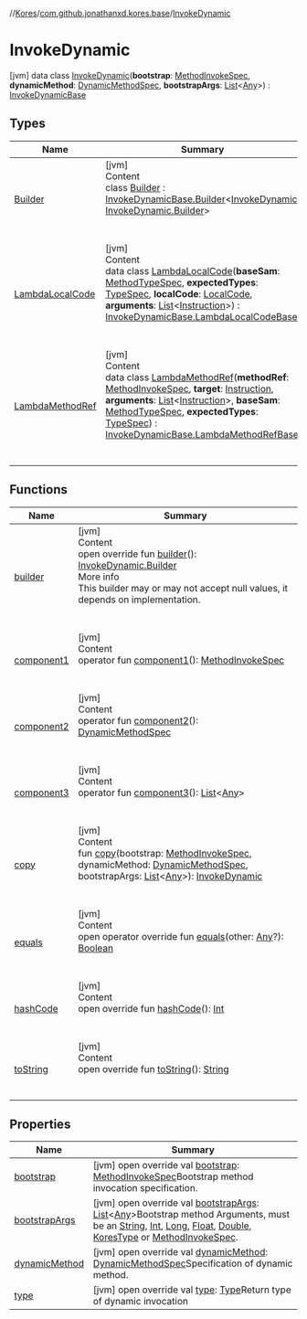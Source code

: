 //[Kores](../../index.md)/[com.github.jonathanxd.kores.base](../index.md)/[InvokeDynamic](index.md)



# InvokeDynamic  
 [jvm] data class [InvokeDynamic](index.md)(**bootstrap**: [MethodInvokeSpec](../../com.github.jonathanxd.kores.common/-method-invoke-spec/index.md), **dynamicMethod**: [DynamicMethodSpec](../../com.github.jonathanxd.kores.common/-dynamic-method-spec/index.md), **bootstrapArgs**: [List](https://kotlinlang.org/api/latest/jvm/stdlib/kotlin.collections/-list/index.html)<[Any](https://kotlinlang.org/api/latest/jvm/stdlib/kotlin/-any/index.html)>) : [InvokeDynamicBase](../-invoke-dynamic-base/index.md)   


## Types  
  
|  Name|  Summary| 
|---|---|
| <a name="com.github.jonathanxd.kores.base/InvokeDynamic.Builder///PointingToDeclaration/"></a>[Builder](-builder/index.md)| <a name="com.github.jonathanxd.kores.base/InvokeDynamic.Builder///PointingToDeclaration/"></a>[jvm]  <br>Content  <br>class [Builder](-builder/index.md) : [InvokeDynamicBase.Builder](../-invoke-dynamic-base/-builder/index.md)<[InvokeDynamic](index.md), [InvokeDynamic.Builder](-builder/index.md)>   <br><br><br>
| <a name="com.github.jonathanxd.kores.base/InvokeDynamic.LambdaLocalCode///PointingToDeclaration/"></a>[LambdaLocalCode](-lambda-local-code/index.md)| <a name="com.github.jonathanxd.kores.base/InvokeDynamic.LambdaLocalCode///PointingToDeclaration/"></a>[jvm]  <br>Content  <br>data class [LambdaLocalCode](-lambda-local-code/index.md)(**baseSam**: [MethodTypeSpec](../../com.github.jonathanxd.kores.common/-method-type-spec/index.md), **expectedTypes**: [TypeSpec](../-type-spec/index.md), **localCode**: [LocalCode](../-local-code/index.md), **arguments**: [List](https://kotlinlang.org/api/latest/jvm/stdlib/kotlin.collections/-list/index.html)<[Instruction](../../com.github.jonathanxd.kores/-instruction/index.md)>) : [InvokeDynamicBase.LambdaLocalCodeBase](../-invoke-dynamic-base/-lambda-local-code-base/index.md)  <br><br><br>
| <a name="com.github.jonathanxd.kores.base/InvokeDynamic.LambdaMethodRef///PointingToDeclaration/"></a>[LambdaMethodRef](-lambda-method-ref/index.md)| <a name="com.github.jonathanxd.kores.base/InvokeDynamic.LambdaMethodRef///PointingToDeclaration/"></a>[jvm]  <br>Content  <br>data class [LambdaMethodRef](-lambda-method-ref/index.md)(**methodRef**: [MethodInvokeSpec](../../com.github.jonathanxd.kores.common/-method-invoke-spec/index.md), **target**: [Instruction](../../com.github.jonathanxd.kores/-instruction/index.md), **arguments**: [List](https://kotlinlang.org/api/latest/jvm/stdlib/kotlin.collections/-list/index.html)<[Instruction](../../com.github.jonathanxd.kores/-instruction/index.md)>, **baseSam**: [MethodTypeSpec](../../com.github.jonathanxd.kores.common/-method-type-spec/index.md), **expectedTypes**: [TypeSpec](../-type-spec/index.md)) : [InvokeDynamicBase.LambdaMethodRefBase](../-invoke-dynamic-base/-lambda-method-ref-base/index.md)  <br><br><br>


## Functions  
  
|  Name|  Summary| 
|---|---|
| <a name="com.github.jonathanxd.kores.base/InvokeDynamic/builder/#/PointingToDeclaration/"></a>[builder](builder.md)| <a name="com.github.jonathanxd.kores.base/InvokeDynamic/builder/#/PointingToDeclaration/"></a>[jvm]  <br>Content  <br>open override fun [builder](builder.md)(): [InvokeDynamic.Builder](-builder/index.md)  <br>More info  <br>This builder may or may not accept null values, it depends on implementation.  <br><br><br>
| <a name="com.github.jonathanxd.kores.base/InvokeDynamic/component1/#/PointingToDeclaration/"></a>[component1](component1.md)| <a name="com.github.jonathanxd.kores.base/InvokeDynamic/component1/#/PointingToDeclaration/"></a>[jvm]  <br>Content  <br>operator fun [component1](component1.md)(): [MethodInvokeSpec](../../com.github.jonathanxd.kores.common/-method-invoke-spec/index.md)  <br><br><br>
| <a name="com.github.jonathanxd.kores.base/InvokeDynamic/component2/#/PointingToDeclaration/"></a>[component2](component2.md)| <a name="com.github.jonathanxd.kores.base/InvokeDynamic/component2/#/PointingToDeclaration/"></a>[jvm]  <br>Content  <br>operator fun [component2](component2.md)(): [DynamicMethodSpec](../../com.github.jonathanxd.kores.common/-dynamic-method-spec/index.md)  <br><br><br>
| <a name="com.github.jonathanxd.kores.base/InvokeDynamic/component3/#/PointingToDeclaration/"></a>[component3](component3.md)| <a name="com.github.jonathanxd.kores.base/InvokeDynamic/component3/#/PointingToDeclaration/"></a>[jvm]  <br>Content  <br>operator fun [component3](component3.md)(): [List](https://kotlinlang.org/api/latest/jvm/stdlib/kotlin.collections/-list/index.html)<[Any](https://kotlinlang.org/api/latest/jvm/stdlib/kotlin/-any/index.html)>  <br><br><br>
| <a name="com.github.jonathanxd.kores.base/InvokeDynamic/copy/#com.github.jonathanxd.kores.common.MethodInvokeSpec#com.github.jonathanxd.kores.common.DynamicMethodSpec#kotlin.collections.List[kotlin.Any]/PointingToDeclaration/"></a>[copy](copy.md)| <a name="com.github.jonathanxd.kores.base/InvokeDynamic/copy/#com.github.jonathanxd.kores.common.MethodInvokeSpec#com.github.jonathanxd.kores.common.DynamicMethodSpec#kotlin.collections.List[kotlin.Any]/PointingToDeclaration/"></a>[jvm]  <br>Content  <br>fun [copy](copy.md)(bootstrap: [MethodInvokeSpec](../../com.github.jonathanxd.kores.common/-method-invoke-spec/index.md), dynamicMethod: [DynamicMethodSpec](../../com.github.jonathanxd.kores.common/-dynamic-method-spec/index.md), bootstrapArgs: [List](https://kotlinlang.org/api/latest/jvm/stdlib/kotlin.collections/-list/index.html)<[Any](https://kotlinlang.org/api/latest/jvm/stdlib/kotlin/-any/index.html)>): [InvokeDynamic](index.md)  <br><br><br>
| <a name="kotlin/Any/equals/#kotlin.Any?/PointingToDeclaration/"></a>[equals](../../com.github.jonathanxd.kores.util/-simple-resolver/index.md#%5Bkotlin%2FAny%2Fequals%2F%23kotlin.Any%3F%2FPointingToDeclaration%2F%5D%2FFunctions%2F-427383591)| <a name="kotlin/Any/equals/#kotlin.Any?/PointingToDeclaration/"></a>[jvm]  <br>Content  <br>open operator override fun [equals](../../com.github.jonathanxd.kores.util/-simple-resolver/index.md#%5Bkotlin%2FAny%2Fequals%2F%23kotlin.Any%3F%2FPointingToDeclaration%2F%5D%2FFunctions%2F-427383591)(other: [Any](https://kotlinlang.org/api/latest/jvm/stdlib/kotlin/-any/index.html)?): [Boolean](https://kotlinlang.org/api/latest/jvm/stdlib/kotlin/-boolean/index.html)  <br><br><br>
| <a name="kotlin/Any/hashCode/#/PointingToDeclaration/"></a>[hashCode](../../com.github.jonathanxd.kores.util/-simple-resolver/index.md#%5Bkotlin%2FAny%2FhashCode%2F%23%2FPointingToDeclaration%2F%5D%2FFunctions%2F-427383591)| <a name="kotlin/Any/hashCode/#/PointingToDeclaration/"></a>[jvm]  <br>Content  <br>open override fun [hashCode](../../com.github.jonathanxd.kores.util/-simple-resolver/index.md#%5Bkotlin%2FAny%2FhashCode%2F%23%2FPointingToDeclaration%2F%5D%2FFunctions%2F-427383591)(): [Int](https://kotlinlang.org/api/latest/jvm/stdlib/kotlin/-int/index.html)  <br><br><br>
| <a name="kotlin/Any/toString/#/PointingToDeclaration/"></a>[toString](../../com.github.jonathanxd.kores.util/-simple-resolver/index.md#%5Bkotlin%2FAny%2FtoString%2F%23%2FPointingToDeclaration%2F%5D%2FFunctions%2F-427383591)| <a name="kotlin/Any/toString/#/PointingToDeclaration/"></a>[jvm]  <br>Content  <br>open override fun [toString](../../com.github.jonathanxd.kores.util/-simple-resolver/index.md#%5Bkotlin%2FAny%2FtoString%2F%23%2FPointingToDeclaration%2F%5D%2FFunctions%2F-427383591)(): [String](https://kotlinlang.org/api/latest/jvm/stdlib/kotlin/-string/index.html)  <br><br><br>


## Properties  
  
|  Name|  Summary| 
|---|---|
| <a name="com.github.jonathanxd.kores.base/InvokeDynamic/bootstrap/#/PointingToDeclaration/"></a>[bootstrap](bootstrap.md)| <a name="com.github.jonathanxd.kores.base/InvokeDynamic/bootstrap/#/PointingToDeclaration/"></a> [jvm] open override val [bootstrap](bootstrap.md): [MethodInvokeSpec](../../com.github.jonathanxd.kores.common/-method-invoke-spec/index.md)Bootstrap method invocation specification.   <br>
| <a name="com.github.jonathanxd.kores.base/InvokeDynamic/bootstrapArgs/#/PointingToDeclaration/"></a>[bootstrapArgs](bootstrap-args.md)| <a name="com.github.jonathanxd.kores.base/InvokeDynamic/bootstrapArgs/#/PointingToDeclaration/"></a> [jvm] open override val [bootstrapArgs](bootstrap-args.md): [List](https://kotlinlang.org/api/latest/jvm/stdlib/kotlin.collections/-list/index.html)<[Any](https://kotlinlang.org/api/latest/jvm/stdlib/kotlin/-any/index.html)>Bootstrap method Arguments, must be an [String](https://kotlinlang.org/api/latest/jvm/stdlib/kotlin/-string/index.html), [Int](https://kotlinlang.org/api/latest/jvm/stdlib/kotlin/-int/index.html), [Long](https://kotlinlang.org/api/latest/jvm/stdlib/kotlin/-long/index.html), [Float](https://kotlinlang.org/api/latest/jvm/stdlib/kotlin/-float/index.html), [Double](https://kotlinlang.org/api/latest/jvm/stdlib/kotlin/-double/index.html), [KoresType](../../com.github.jonathanxd.kores.type/-kores-type/index.md) or [MethodInvokeSpec](../../com.github.jonathanxd.kores.common/-method-invoke-spec/index.md).   <br>
| <a name="com.github.jonathanxd.kores.base/InvokeDynamic/dynamicMethod/#/PointingToDeclaration/"></a>[dynamicMethod](dynamic-method.md)| <a name="com.github.jonathanxd.kores.base/InvokeDynamic/dynamicMethod/#/PointingToDeclaration/"></a> [jvm] open override val [dynamicMethod](dynamic-method.md): [DynamicMethodSpec](../../com.github.jonathanxd.kores.common/-dynamic-method-spec/index.md)Specification of dynamic method.   <br>
| <a name="com.github.jonathanxd.kores.base/InvokeDynamic/type/#/PointingToDeclaration/"></a>[type](index.md#%5Bcom.github.jonathanxd.kores.base%2FInvokeDynamic%2Ftype%2F%23%2FPointingToDeclaration%2F%5D%2FProperties%2F-427383591)| <a name="com.github.jonathanxd.kores.base/InvokeDynamic/type/#/PointingToDeclaration/"></a> [jvm] open override val [type](index.md#%5Bcom.github.jonathanxd.kores.base%2FInvokeDynamic%2Ftype%2F%23%2FPointingToDeclaration%2F%5D%2FProperties%2F-427383591): [Type](https://docs.oracle.com/javase/8/docs/api/java/lang/reflect/Type.html)Return type of dynamic invocation   <br>


